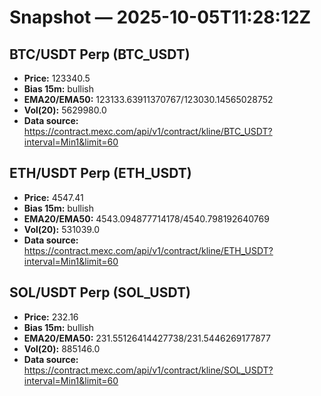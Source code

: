 # Snapshot — 2025-10-05T11:28:12Z

## BTC/USDT Perp (BTC_USDT)
- **Price:** 123340.5
- **Bias 15m:** bullish
- **EMA20/EMA50:** 123133.63911370767/123030.14565028752
- **Vol(20):** 5629980.0
- **Data source:** https://contract.mexc.com/api/v1/contract/kline/BTC_USDT?interval=Min1&limit=60

## ETH/USDT Perp (ETH_USDT)
- **Price:** 4547.41
- **Bias 15m:** bullish
- **EMA20/EMA50:** 4543.094877714178/4540.798192640769
- **Vol(20):** 531039.0
- **Data source:** https://contract.mexc.com/api/v1/contract/kline/ETH_USDT?interval=Min1&limit=60

## SOL/USDT Perp (SOL_USDT)
- **Price:** 232.16
- **Bias 15m:** bullish
- **EMA20/EMA50:** 231.55126414427738/231.5446269177877
- **Vol(20):** 885146.0
- **Data source:** https://contract.mexc.com/api/v1/contract/kline/SOL_USDT?interval=Min1&limit=60
